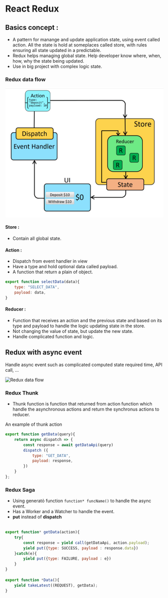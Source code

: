 # React Redux

## Basics concept :
- A pattern for manange and update application state, using event called action. All the state is hold at someplaces called store, with rules ensuring all state updated in a predictable.
- Redux helps managing global state. Help developer know where, when, how, why the state being updated.
- Use in big project with complex logic state.

### Redux data flow 

![Redux data flow](Image/React_Redux.PNG)
#### Store :
- Contain all global state.
#### Action :
- Dispatch from event handler in view
- Have a type and hold optional data called payload.
- A function that return a plain of object.

```javascript
export function selectData(data){
    type: "SELECT_DATA",
    payload: data,
}
```
#### Reducer :
- Function that receives an action and the previous state and based on its type and payload to handle the logic updating state in the store.
- Not changing the value of state, but update the new state.
- Handle complicated function and logic.
## Redux with async event
Handle async event such as complicated computed state required time, API call, ...

![Redux data flow](Image/MiddleWare.gif)

### Redux Thunk
- Thunk function is function that returned from action function which handle the asynchronous actions and return the synchronus actions to reducer.

An example of thunk action
```javascript
export function getData(query){
    return async dispatch => {
        const response = await getDataApi(query)
        dispatch ({
            type: "GET_DATA",
            payload: response,
        })
    }
};
```

### Redux Saga

- Using generatỏ function ```function* funcName()``` to handle the async event.
- Has a Worker and a Watcher to handle the event.
- **put** instead of **dispatch**

```javascript

export function* getData(action){
    try{
        const response = yield call(getDataApi, action.payload);
        yield put({type: SUCCESS, payload : response.data})
    }catch(e){
        yield put({type: FAILURE, payload : e})
    }
}

export function *Data(){
    yield takeLatest((REQUEST), getData);
}   
```